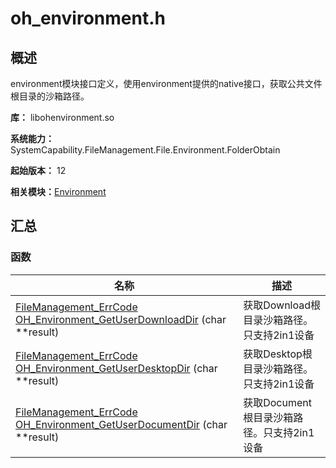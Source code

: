 # oh_environment.h


## 概述

environment模块接口定义，使用environment提供的native接口，获取公共文件根目录的沙箱路径。

**库：** libohenvironment.so

**系统能力：** SystemCapability.FileManagement.File.Environment.FolderObtain

**起始版本：** 12

**相关模块：**[Environment](_environment.md)


## 汇总


### 函数

| 名称 | 描述 |
| -------- | -------- |
| [FileManagement_ErrCode](_file_i_o.md#filemanagement_errcode) [OH_Environment_GetUserDownloadDir](_environment.md#oh_environment_getuserdownloaddir) (char \*\*result) | 获取Download根目录沙箱路径。只支持2in1设备  |
| [FileManagement_ErrCode](_file_i_o.md#filemanagement_errcode) [OH_Environment_GetUserDesktopDir](_environment.md#oh_environment_getuserdesktopdir) (char \*\*result) | 获取Desktop根目录沙箱路径。只支持2in1设备  |
| [FileManagement_ErrCode](_file_i_o.md#filemanagement_errcode) [OH_Environment_GetUserDocumentDir](_environment.md#oh_environment_getuserdocumentdir) (char \*\*result) | 获取Document根目录沙箱路径。只支持2in1设备 |
